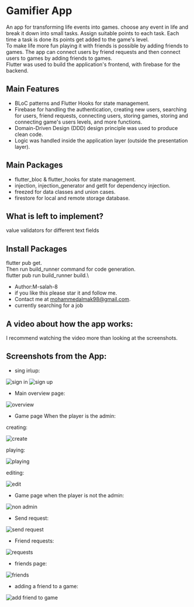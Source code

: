 # Gamifier App
An app for transforming life events into games.
choose any event in life and break it down into small tasks. Assign suitable points to each task. Each time a task is done its points get added to the game's level.\
To make life more fun playing it with friends is possible by adding friends to games. The app can connect users by friend requests and then connect users to games by adding friends to games.\
Flutter was used to build the application's frontend, with firebase for the backend.
## Main Features
* BLoC patterns and Flutter Hooks for state management.
* Firebase for handling the authentication, creating new users, searching for users, friend requests, connecting users, storing games, storing and connecting game's users levels, and more functions.
* Domain-Driven Design (DDD) design principle was used to produce clean code.
* Logic was handled inside the application layer (outside the presentation layer).
## Main Packages
* flutter_bloc & flutter_hooks for state management.
* injection, injection_generator and getIt for dependency injection.
* freezed for data classes and union cases.
* firestore for local and remote storage database.
## What is left to implement?
value validators for different text fields
## Install Packages
flutter pub get.\
Then run build_runner command for code generation.\
flutter pub run build_runner build.\

* Author:M-salah-8
* if you like this please star it and follow me.
* Contact me at mohammedalmak98@gmail.com.
* currently searching for a job

## A video about how the app works:
I recommend watching the video more than looking at the screenshots.



## Screenshots from the App:
* sing in\up:

![sign in](https://user-images.githubusercontent.com/84665319/167463527-eae629b6-b6ed-491f-b916-944b17ff5918.png)
![sign up](https://user-images.githubusercontent.com/84665319/167463565-cb24c040-2738-4f79-9530-b46841ee8a7f.png)

* Main overview page:

![overview](https://user-images.githubusercontent.com/84665319/167463708-51ca7236-bbbd-4248-89d0-95c4545d0b4a.png)

* Game page When the player is the admin:

creating:

![create](https://user-images.githubusercontent.com/84665319/167463615-976ab544-eebb-4b62-ad72-be4a90002b12.png)

playing:

![playing](https://user-images.githubusercontent.com/84665319/167463748-a724bf55-1b2f-4f40-a62c-a6bfd3891eff.png)

editing:

![edit](https://user-images.githubusercontent.com/84665319/167463645-ea53ef55-9072-4370-8174-982e0dea326b.png)

* Game page when the player is not the admin:

![non admin](https://user-images.githubusercontent.com/84665319/167463681-dd34f499-f08c-4745-80e8-8c16b1b333a6.png)

* Send request:

![send request](https://user-images.githubusercontent.com/84665319/167478686-7d0e2921-3c77-4b62-a2b8-dff3a8c111a0.png)

* Friend requests:

![requests](https://user-images.githubusercontent.com/84665319/167463786-ad6f1dad-f2eb-4985-bfd1-d4c3f98c15c9.png)

* friends page:

![friends](https://user-images.githubusercontent.com/84665319/167488461-44bf7c9b-311b-454a-a559-d9666c821f07.png)

* adding a friend to a game:

![add friend to game](https://user-images.githubusercontent.com/84665319/167463595-808430a9-fe9b-43a9-9a85-4c2cc865cb5d.png)
